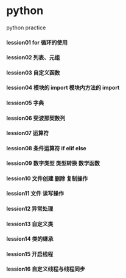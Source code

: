 # python
python practice
#### lession01 for 循环的使用
#### lession02 列表、元组
#### lession03 自定义函数
#### lession04 模块的 import  模块内方法的 import
#### lession05 字典
#### lession06 斐波那契数列
#### lession07 运算符
#### lession08 条件运算符 if elif else
#### lession09 数字类型 类型转换 数学函数
#### lession10 文件创建 删除 复制操作
#### lession11 文件 读写操作
#### lession12 异常处理
#### lession13 自定义类
#### lession14 类的继承
#### lession15 开启线程
#### lession16 自定义线程与线程同步

